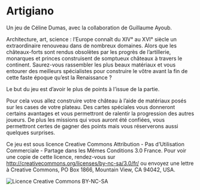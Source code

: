 # Artigiano

Un jeu de Céline Dumas, avec la collaboration de Guillaume Ayoub.

Architecture, art, science : l’Europe connaît du XIV° au XVI° siècle un extraordinaire renouveau dans de nombreux domaines. Alors que les châteaux-forts sont rendus obsolètes par les progrès de l’artillerie, monarques et princes construisent de somptueux châteaux à travers le continent. Saurez-vous rassembler les plus beaux matériaux et vous entourer des meilleurs spécialistes pour construire le vôtre avant la fin de cette faste époque qu’est la Renaissance ?

Le but du jeu est d’avoir le plus de points à l’issue de la partie.

Pour cela vous allez construire votre château à l’aide de matériaux posés sur les cases de votre plateau. Des cartes spéciales vous donneront certains avantages et vous permettront de ralentir la progression des autres joueurs. De plus les missions qui vous auront été confiées, vous permettront certes de gagner des points mais vous réserverons aussi quelques surprises.

Ce jeu est sous licence Creative Commons Attribution - Pas d’Utilisation Commerciale - Partage dans les Mêmes Conditions 3.0 France. Pour voir une copie de cette licence, rendez-vous sur http://creativecommons.org/licenses/by-nc-sa/3.0/fr/ ou envoyez une lettre à Creative Commons, PO Box 1866, Mountain View, CA 94042, USA.

![Licence Creative Commons BY-NC-SA](https://i.creativecommons.org/l/by-nc-sa/3.0/fr/88x31.png)
